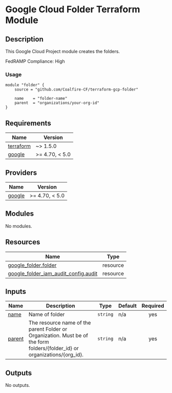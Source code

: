 # Google Cloud Folder Terraform Module

## Description
This Google Cloud Project module creates the folders.

FedRAMP Compliance: High

### Usage
```
module "folder" {
    source = "github.com/Coalfire-CF/terraform-gcp-folder"

    name    = "folder-name"
    parent  = "organizations/your-org-id"
}
```
<!-- BEGIN_TF_DOCS -->
## Requirements

| Name | Version |
|------|---------|
| <a name="requirement_terraform"></a> [terraform](#requirement\_terraform) | ~> 1.5.0 |
| <a name="requirement_google"></a> [google](#requirement\_google) | >= 4.70, < 5.0 |

## Providers

| Name | Version |
|------|---------|
| <a name="provider_google"></a> [google](#provider\_google) | >= 4.70, < 5.0 |

## Modules

No modules.

## Resources

| Name | Type |
|------|------|
| [google_folder.folder](https://registry.terraform.io/providers/hashicorp/google/latest/docs/resources/folder) | resource |
| [google_folder_iam_audit_config.audit](https://registry.terraform.io/providers/hashicorp/google/latest/docs/resources/folder_iam_audit_config) | resource |

## Inputs

| Name | Description | Type | Default | Required |
|------|-------------|------|---------|:--------:|
| <a name="input_name"></a> [name](#input\_name) | Name of folder | `string` | n/a | yes |
| <a name="input_parent"></a> [parent](#input\_parent) | The resource name of the parent Folder or Organization. Must be of the form folders/{folder\_id} or organizations/{org\_id}. | `string` | n/a | yes |

## Outputs

No outputs.
<!-- END_TF_DOCS -->